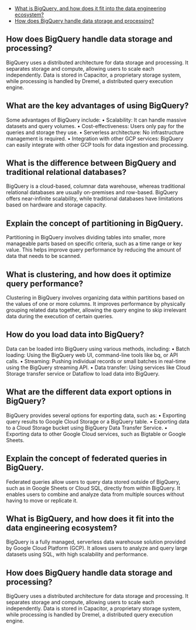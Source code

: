 - [What is BigQuery, and how does it fit into the data engineering ecosystem?](#What-is-BigQuery-and-how-does-it-fit-into-the-data-engineering-ecosystem?)
- [How does BigQuery handle data storage and processing?](How-does-BigQuery-handle-data-storage-and-processing?)
## How does BigQuery handle data storage and processing?
BigQuery uses a distributed architecture for data storage and processing. It separates storage and compute, allowing users to scale each independently. Data is stored in Capacitor, a proprietary storage system, while processing is handled by Dremel, a distributed query execution engine.

## What are the key advantages of using BigQuery?
Some advantages of BigQuery include:
•	Scalability: It can handle massive datasets and query volumes.
•	Cost-effectiveness: Users only pay for the queries and storage they use.
•	Serverless architecture: No infrastructure management is required.
•	Integration with other GCP services: BigQuery can easily integrate with other GCP tools for data ingestion and processing.

## What is the difference between BigQuery and traditional relational databases?
BigQuery is a cloud-based, columnar data warehouse, whereas traditional relational databases are usually on-premises and row-based. BigQuery offers near-infinite scalability, while traditional databases have limitations based on hardware and storage capacity.
 
## Explain the concept of partitioning in BigQuery.
Partitioning in BigQuery involves dividing tables into smaller, more manageable parts based on specific criteria, such as a time range or key value. This helps improve query performance by reducing the amount of data that needs to be scanned.
 
## What is clustering, and how does it optimize query performance?
Clustering in BigQuery involves organizing data within partitions based on the values of one or more columns. It improves performance by physically grouping related data together, allowing the query engine to skip irrelevant data during the execution of certain queries.
 
## How do you load data into BigQuery?
Data can be loaded into BigQuery using various methods, including:
•	Batch loading: Using the BigQuery web UI, command-line tools like bq, or API calls.
•	Streaming: Pushing individual records or small batches in real-time using the BigQuery streaming API.
•	Data transfer: Using services like Cloud Storage transfer service or Dataflow to load data into BigQuery.
 
## What are the different data export options in BigQuery?
BigQuery provides several options for exporting data, such as:
•	Exporting query results to Google Cloud Storage or a BigQuery table.
•	Exporting data to a Cloud Storage bucket using BigQuery Data Transfer Service.
•	Exporting data to other Google Cloud services, such as Bigtable or Google Sheets.
 
## Explain the concept of federated queries in BigQuery.
Federated queries allow users to query data stored outside of BigQuery, such as in Google Sheets or Cloud SQL, directly from within BigQuery. It enables users to combine and analyze data from multiple sources without having to move or replicate it.




































## What is BigQuery, and how does it fit into the data engineering ecosystem?
BigQuery is a fully managed, serverless data warehouse solution provided by Google Cloud Platform (GCP). It allows users to analyze and query large datasets using SQL, with high scalability and performance.




















## How does BigQuery handle data storage and processing?
BigQuery uses a distributed architecture for data storage and processing. It separates storage and compute, allowing users to scale each independently. Data is stored in Capacitor, a proprietary storage system, while processing is handled by Dremel, a distributed query execution engine.

